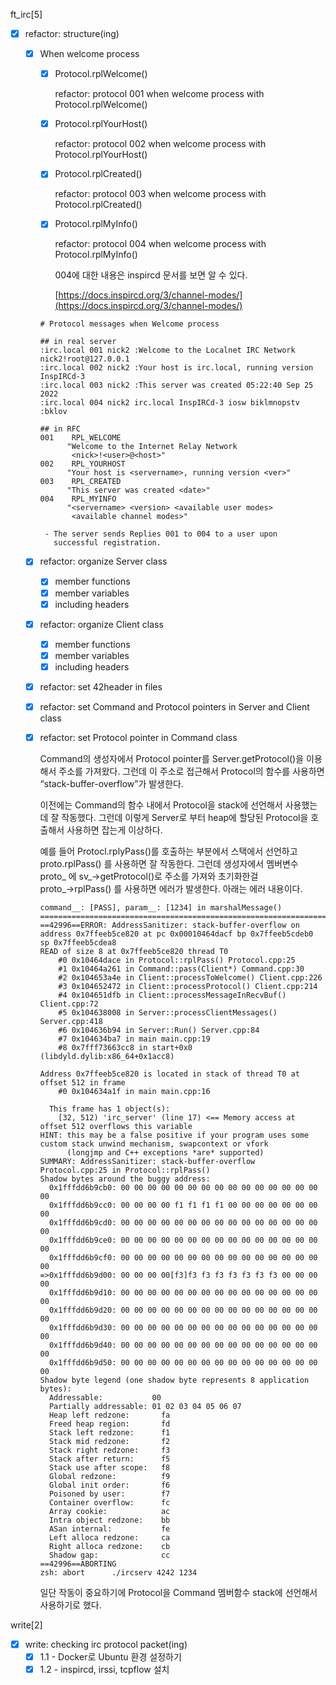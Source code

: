 ft_irc[5]

- [x]  refactor: structure(ing)
    - [x]  When welcome process
        - [x]  Protocol.rplWelcome()
            
            refactor: protocol 001 when welcome process with Protocol.rplWelcome()
            
        - [x]  Protocol.rplYourHost()
            
            refactor: protocol 002 when welcome process with Protocol.rplYourHost()
            
        - [x]  Protocol.rplCreated()
            
            refactor: protocol 003 when welcome process with Protocol.rplCreated()
            
        - [x]  Protocol.rplMyInfo()
            
            refactor: protocol 004 when welcome process with Protocol.rplMyInfo()
            
            004에 대한 내용은 inspircd 문서를 보면 알 수 있다.
            
            [https://docs.inspircd.org/3/channel-modes/](https://docs.inspircd.org/3/channel-modes/)
            
        
        ```
        # Protocol messages when Welcome process
        
        ## in real server
        :irc.local 001 nick2 :Welcome to the Localnet IRC Network nick2!root@127.0.0.1
        :irc.local 002 nick2 :Your host is irc.local, running version InspIRCd-3
        :irc.local 003 nick2 :This server was created 05:22:40 Sep 25 2022
        :irc.local 004 nick2 irc.local InspIRCd-3 iosw biklmnopstv :bklov
        
        ## in RFC
        001    RPL_WELCOME
              "Welcome to the Internet Relay Network
               <nick>!<user>@<host>"
        002    RPL_YOURHOST
              "Your host is <servername>, running version <ver>"
        003    RPL_CREATED
              "This server was created <date>"
        004    RPL_MYINFO
              "<servername> <version> <available user modes>
               <available channel modes>"
        
         - The server sends Replies 001 to 004 to a user upon
           successful registration.
        ```
        
    - [x]  refactor: organize Server class
        - [x]  member functions
        - [x]  member variables
        - [x]  including headers
    - [x]  refactor: organize Client class
        - [x]  member functions
        - [x]  member variables
        - [x]  including headers
    - [x]  refactor: set 42header in files
    - [x]  refactor: set Command and Protocol pointers in Server and Client class
    - [x]  refactor: set Protocol pointer in Command class
        
        Command의 생성자에서 Protocol pointer를 Server.getProtocol()을 이용해서 주소를 가져왔다. 그런데 이 주소로 접근해서 Protocol의 함수를 사용하면 “stack-buffer-overflow”가 발생한다.
        
        이전에는 Command의 함수 내에서 Protocol을 stack에 선언해서 사용했는데 잘 작동했다. 그런데 이렇게 Server로 부터 heap에 할당된 Protocol을 호출해서 사용하면 잡는게 이상하다.
        
        예를 들어 Protocl.rplyPass()를 호출하는 부분에서 스택에서 선언하고 proto.rplPass() 를 사용하면 잘 작동한다. 그런데 생성자에서 멤버변수 proto_ 에 sv_→getProtocol()로 주소를 가져와 초기화한걸 proto_→rplPass() 를 사용하면 에러가 발생한다. 아래는 에러 내용이다.
        
        ```
        command__: [PASS], param__: [1234] in marshalMessage()
        =================================================================
        ==42996==ERROR: AddressSanitizer: stack-buffer-overflow on address 0x7ffeeb5ce820 at pc 0x00010464dacf bp 0x7ffeeb5cdeb0 sp 0x7ffeeb5cdea8
        READ of size 8 at 0x7ffeeb5ce820 thread T0
            #0 0x10464dace in Protocol::rplPass() Protocol.cpp:25
            #1 0x10464a261 in Command::pass(Client*) Command.cpp:30
            #2 0x104653a4e in Client::processToWelcome() Client.cpp:226
            #3 0x104652472 in Client::processProtocol() Client.cpp:214
            #4 0x104651dfb in Client::processMessageInRecvBuf() Client.cpp:72
            #5 0x104638008 in Server::processClientMessages() Server.cpp:418
            #6 0x104636b94 in Server::Run() Server.cpp:84
            #7 0x104634ba7 in main main.cpp:19
            #8 0x7fff73663cc8 in start+0x0 (libdyld.dylib:x86_64+0x1acc8)
        
        Address 0x7ffeeb5ce820 is located in stack of thread T0 at offset 512 in frame
            #0 0x104634a1f in main main.cpp:16
        
          This frame has 1 object(s):
            [32, 512) 'irc_server' (line 17) <== Memory access at offset 512 overflows this variable
        HINT: this may be a false positive if your program uses some custom stack unwind mechanism, swapcontext or vfork
              (longjmp and C++ exceptions *are* supported)
        SUMMARY: AddressSanitizer: stack-buffer-overflow Protocol.cpp:25 in Protocol::rplPass()
        Shadow bytes around the buggy address:
          0x1fffdd6b9cb0: 00 00 00 00 00 00 00 00 00 00 00 00 00 00 00 00
          0x1fffdd6b9cc0: 00 00 00 00 f1 f1 f1 f1 00 00 00 00 00 00 00 00
          0x1fffdd6b9cd0: 00 00 00 00 00 00 00 00 00 00 00 00 00 00 00 00
          0x1fffdd6b9ce0: 00 00 00 00 00 00 00 00 00 00 00 00 00 00 00 00
          0x1fffdd6b9cf0: 00 00 00 00 00 00 00 00 00 00 00 00 00 00 00 00
        =>0x1fffdd6b9d00: 00 00 00 00[f3]f3 f3 f3 f3 f3 f3 f3 00 00 00 00
          0x1fffdd6b9d10: 00 00 00 00 00 00 00 00 00 00 00 00 00 00 00 00
          0x1fffdd6b9d20: 00 00 00 00 00 00 00 00 00 00 00 00 00 00 00 00
          0x1fffdd6b9d30: 00 00 00 00 00 00 00 00 00 00 00 00 00 00 00 00
          0x1fffdd6b9d40: 00 00 00 00 00 00 00 00 00 00 00 00 00 00 00 00
          0x1fffdd6b9d50: 00 00 00 00 00 00 00 00 00 00 00 00 00 00 00 00
        Shadow byte legend (one shadow byte represents 8 application bytes):
          Addressable:           00
          Partially addressable: 01 02 03 04 05 06 07 
          Heap left redzone:       fa
          Freed heap region:       fd
          Stack left redzone:      f1
          Stack mid redzone:       f2
          Stack right redzone:     f3
          Stack after return:      f5
          Stack use after scope:   f8
          Global redzone:          f9
          Global init order:       f6
          Poisoned by user:        f7
          Container overflow:      fc
          Array cookie:            ac
          Intra object redzone:    bb
          ASan internal:           fe
          Left alloca redzone:     ca
          Right alloca redzone:    cb
          Shadow gap:              cc
        ==42996==ABORTING
        zsh: abort      ./ircserv 4242 1234
        ```
        
        일단 작동이 중요하기에 Protocol을 Command 멤버함수 stack에 선언해서 사용하기로 했다.
        

write[2]

- [x]  write: checking irc protocol packet(ing)
    - [x]  1.1 - Docker로 Ubuntu 환경 설정하기
    - [x]  1.2 - inspircd, irssi, tcpflow 설치
